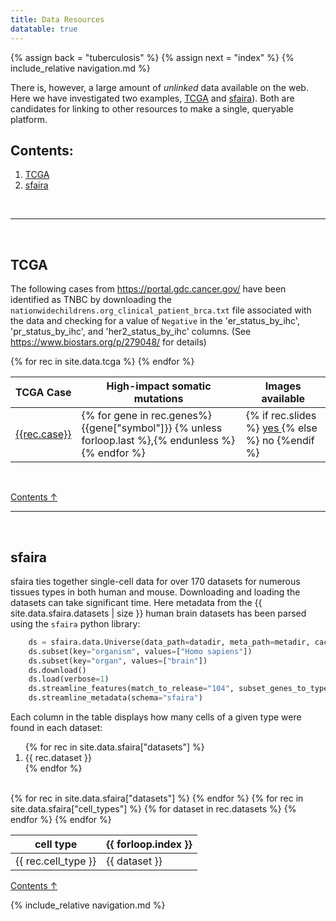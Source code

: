 ```yaml
---
title: Data Resources
datatable: true
---
```


{% assign back = "tuberculosis" %}
{% assign next = "index" %}
{% include_relative navigation.md %}

There is, however, a large amount of <i>unlinked</i> data available
on the web. Here we have investigated two examples, [TCGA](#tcga)
and [sfaira](#sfaira)). Both are candidates for linking to other
resources to make a single, queryable platform.

## Contents:

<ol>
  <li><a href="#tcga">TCGA</a></li>
  <li><a href="#sfaira">sfaira</a></li>
</ol>

<br/>

----

<br/>

## TCGA

The following cases from https://portal.gdc.cancer.gov/ have been identified
as TNBC by downloading the `nationwidechildrens.org_clinical_patient_brca.txt` file
associated with the data and checking for a value of `Negative` in the
'er_status_by_ihc', 'pr_status_by_ihc', and 'her2_status_by_ihc' columns. (See
https://www.biostars.org/p/279048/ for details)

<table class="display" id="tcga_table">
    <thead>
        <tr>
        <th>TCGA Case</th>
        <th>High-impact somatic mutations</th>
        <th>Images available</th>
        </tr>
    </thead>
    <tbody>
{% for rec in site.data.tcga %}
        <tr>
            <td><a href="https://portal.gdc.cancer.gov/cases/{{ rec.case }}">{{rec.case}}</a></td>
            <td>{% for gene in rec.genes%}
                {{gene["symbol"]}} {% unless forloop.last %},{% endunless %}
                {% endfor %}
            </td>
            <td>
                {% if rec.slides %}
                <a href="https://portal.gdc.cancer.gov/repository?filters=%7B%22content%22%3A%5B%7B%22content%22%3A%7B%22field%22%3A%22cases.case_id%22%2C%22value%22%3A%5B%22{{rec.case}}%22%5D%7D%2C%22op%22%3A%22in%22%7D%2C%7B%22content%22%3A%7B%22field%22%3A%22files.experimental_strategy%22%2C%22value%22%3A%5B%22Tissue%20Slide%22%5D%7D%2C%22op%22%3A%22in%22%7D%5D%2C%22op%22%3A%22and%22%7D&searchTableTab=files">
                    yes
                </a>
                {% else %}
                no
                {%endif %}
            </td>
        </tr>
{% endfor %}
    </tbody>
</table>

<br/>

[Contents ↑](#contents)

----

<br/>

## sfaira

sfaira ties together single-cell data for over 170 datasets for numerous tissues
types in both human and mouse. Downloading and loading the datasets can take
significant time. Here metadata from the {{ site.data.sfaira.datasets | size }}
human brain datasets has been parsed using the `sfaira` python library:

```python
    ds = sfaira.data.Universe(data_path=datadir, meta_path=metadir, cache_path=cachedir)
    ds.subset(key="organism", values=["Homo sapiens"])
    ds.subset(key="organ", values=["brain"])
    ds.download()
    ds.load(verbose=1)
    ds.streamline_features(match_to_release="104", subset_genes_to_type="protein_coding")
    ds.streamline_metadata(schema="sfaira")
```

Each column in the table displays how many cells of a given type were found in each dataset:
<ol>
{% for rec in site.data.sfaira["datasets"] %}
   <li>{{ rec.dataset }}</li>
{% endfor %}
</ol>

<br/>

<table class="display" id="sfaira_table">
    <thead>
        <tr>
        <th>cell type</th>
{% for rec in site.data.sfaira["datasets"] %}
        <th>{{ forloop.index }}</th>
{% endfor %}
        </tr>
    </thead>
    <tbody>
{% for rec in site.data.sfaira["cell_types"] %}
        <tr>
            <td>{{ rec.cell_type }}</td>
{% for dataset in rec.datasets %}
            <td>{{ dataset }}</td>
{% endfor %}
        </tr>
{% endfor %}
    </tbody>
</table>

[Contents ↑](#contents)

{% include_relative navigation.md %}

<script>
$(document).ready( function () {
    $('#tcga_table').DataTable();
} );
$(document).ready( function () {
    $('#sfaira_table').DataTable();
} );
</script>
